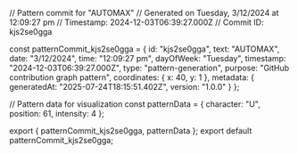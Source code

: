 // Pattern commit for "AUTOMAX"
// Generated on Tuesday, 3/12/2024 at 12:09:27 pm
// Timestamp: 2024-12-03T06:39:27.000Z
// Commit ID: kjs2se0gga

const patternCommit_kjs2se0gga = {
  id: "kjs2se0gga",
  text: "AUTOMAX",
  date: "3/12/2024",
  time: "12:09:27 pm",
  dayOfWeek: "Tuesday",
  timestamp: "2024-12-03T06:39:27.000Z",
  type: "pattern-generation",
  purpose: "GitHub contribution graph pattern",
  coordinates: {
    x: 40,
    y: 1
  },
  metadata: {
    generatedAt: "2025-07-24T18:15:51.402Z",
    version: "1.0.0"
  }
};

// Pattern data for visualization
const patternData = {
  character: "U",
  position: 61,
  intensity: 4
};

export { patternCommit_kjs2se0gga, patternData };
export default patternCommit_kjs2se0gga;
